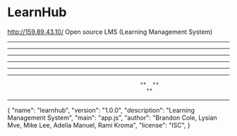 # LearnHub
http://159.89.43.10/
Open source LMS (Learning Management System) 
**************************************************
                                       
*  *                                             **
*  *                                           **  **
*  *               **         **              **   **
*  *******       **  * *   **  * *             ** 
**********     **       ****       **        **  **
                                              **  **
                                                **
**************************************************

{
  "name": "learnhub",
  "version": "1.0.0",
  "description": "Learning Management System",
  "main": "app.js",
  "author": "Brandon Cole, Lysian Mve, Mike Lee, Adelia Manuel, Rami Kroma",
  "license": "ISC",
}
